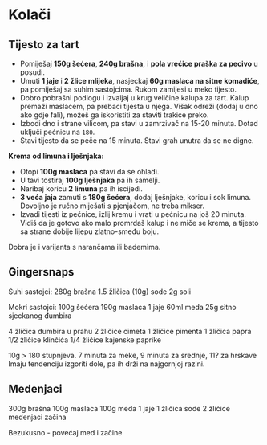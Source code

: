 # Kolači

## Tijesto za tart

* Pomiješaj **150g šećera**, **240g brašna**, i **pola vrećice praška za pecivo** u posudi.
* Umuti **1 jaje** i **2 žlice mlijeka**, nasjeckaj **60g maslaca na sitne komadiće**, pa pomiješaj sa suhim sastojcima. Rukom zamijesi u meko tijesto.
* Dobro pobrašni podlogu i izvaljaj u krug veličine kalupa za tart. Kalup premaži maslacem, pa prebaci tijesta u njega. Višak odreži (dodaj u dno ako gdje fali), možeš ga iskoristiti za staviti trakice preko.
* Izbodi dno i strane vilicom, pa stavi u zamrzivač na 15-20 minuta. Dotad uključi pećnicu na `180`.
* Stavi tijesto da se peče na 15 minuta. Stavi grah unutra da se ne digne.

**Krema od limuna i lješnjaka:**

* Otopi **100g maslaca** pa stavi da se ohladi.
* U tavi tostiraj **100g lješnjaka** pa ih samelji.
* Naribaj koricu **2 limuna** pa ih iscijedi.
* **3 veća jaja** zamuti s **180g šećera**, dodaj lješnjake, koricu i sok limuna. Dovoljno je ručno miješati s pjenjačom, ne treba mikser.
* Izvadi tijesti iz pećnice, izlij kremu i vrati u pećnicu na još 20 minuta. Vidiš da je gotovo ako malo promrdaš kalup i ne miče se krema, a tijesto sa strane dobije lijepu zlatno-smeđu boju.

Dobra je i varijanta s narančama ili bademima.

## Gingersnaps

Suhi sastojci:
280g brašna
1.5 žličica (10g) sode
2g soli

Mokri sastojci:
100g šećera
190g maslaca
1 jaje
60ml meda
25g sitno sjeckanog đumbira

4 žličica đumbira u prahu
2 žličice cimeta
1 žličice pimenta
1 žličica papra
1/2 žličice klinčića
1/4 žličice kajenske paprike

10g > 180 stupnjeva. 7 minuta za meke, 9 minuta za srednje, 11? za hrskave
Imaju tendenciju izgoriti dole, pa ih drži na najgornjoj razini.

## Medenjaci

300g brašna
100g maslaca
100g meda
1 jaje
1 žličica sode
2 žličice medenjaci začina

Bezukusno - povećaj med i začine
